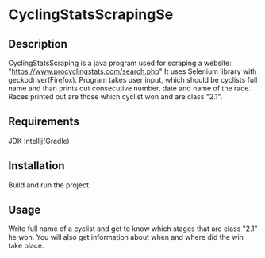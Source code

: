 # CyclingStatsScrapingSe

## Description
CyclingStatsScraping is a java program used for scraping a website: "https://www.procyclingstats.com/search.php" 
It uses Selenium library with geckodriver(Firefox). 
Program takes user input, which should be cyclists full name and than prints out consecutive number, date and name of the race.
Races printed out are those which cyclist won and are class "2.1".  

## Requirements
JDK
Intellij(Gradle)

## Installation
Build and run the project.

## Usage
Write full name of a cyclist and get to know which stages that are class "2.1" he won. 
You will also get information about when and where did the win take place.
